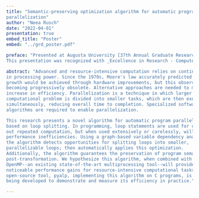 ```yaml
---
title: "Semantic-preserving optimization algorithm for automatic program
parallelization"
author: "Neea Rusch"
date: "2022-04-01"
presentation: true
embed_title: "Poster"
embed: "../grd_poster.pdf"

preface: "Presented at Augusta University [37th Annual Graduate Research Day](https://www.augusta.edu/gradschool/grd.php) on 1 April 2022.
This presentation was recognized with _Excellence in Research - Computer & Cyber Sciences_ award by The Graduate School."

abstract: "Advanced and resource-intensive computation relies on continuous rise
in processing power. Since the 1970s, Moore's law accurately predicted this
growth would be achieved through hardware improvements, but this observation is
becoming progressively obsolete. Alternative approaches are needed to maintain
increase in efficiency. Parallelization is a technique in which larger
computational problem is divided into smaller tasks, which are then executed
simultaneously, reducing overall time to completion. Specialized software and
algorithms are required to enable parallelization.

This research presents a novel algorithm for automatic program parallelization
based on loop splitting. In programming, loop statements are used for carrying
out repeated computation, but when used extensively or carelessly, will produce
performance inefficiencies. Using a graph-based variable dependency analysis,
the algorithm detects opportunities for splitting loops into smaller,
parallelizable loops; then automatically applies this optimization.
Additionally, the algorithm guarantees the preservation of program semantics
post-transformation. We hypothesize this algorithm, when combined with
OpenMP--an existing state-of-the-art multiprocessing tool--will provide
noticeable performance gains for resource-intensive computational tasks. An
open-source tool, pyalp, implementing this algorithm on C programs, is currently
being developed to demonstrate and measure its efficiency in practice."

---
```

